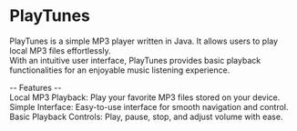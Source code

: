 # PlayTunes
PlayTunes is a simple MP3 player written in Java. It allows users to play local MP3 files effortlessly.<br />
With an intuitive user interface, PlayTunes provides basic playback functionalities for an enjoyable music listening experience.

-- Features --<br />
Local MP3 Playback: Play your favorite MP3 files stored on your device.<br />
Simple Interface: Easy-to-use interface for smooth navigation and control.<br />
Basic Playback Controls: Play, pause, stop, and adjust volume with ease.
